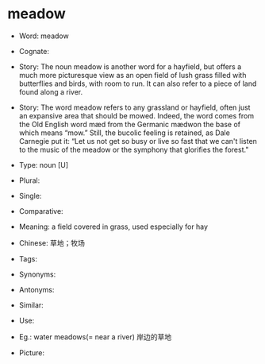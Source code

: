 # meadow

- Word: meadow
- Cognate: 
- Story: The noun meadow is another word for a hayfield, but offers a much more picturesque view as an open field of lush grass filled with butterflies and birds, with room to run. It can also refer to a piece of land found along a river.
- Story: The word meadow refers to any grassland or hayfield, often just an expansive area that should be mowed. Indeed, the word comes from the Old English word mæd from the Germanic mædwon the base of which means “mow.” Still, the bucolic feeling is retained, as Dale Carnegie put it: “Let us not get so busy or live so fast that we can't listen to the music of the meadow or the symphony that glorifies the forest."

- Type: noun [U]
- Plural: 
- Single: 
- Comparative: 
- Meaning: a field covered in grass, used especially for hay
- Chinese: 草地；牧场
- Tags: 
- Synonyms: 
- Antonyms: 
- Similar: 
- Use: 
- Eg.: water meadows(= near a river) 岸边的草地
- Picture: 

